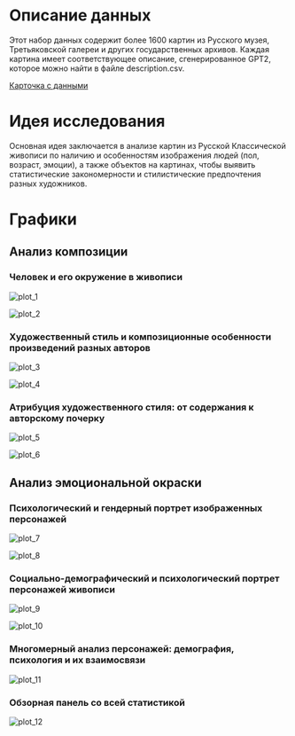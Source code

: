 # Описание данных

Этот набор данных содержит более 1600 картин из Русского музея, Третьяковской галереи и других государственных архивов. Каждая картина имеет соответствующее описание, сгенерированное GPT2, которое можно найти в файле description.csv.


[Карточка с данными](https://www.kaggle.com/datasets/downshift/russian-classic-painting-dataset)


# Идея исследования

Основная идея заключается в анализе картин из Русской Классической живописи по наличию и особенностям изображения людей (пол, возраст, эмоции), а также объектов на картинах, чтобы выявить статистические закономерности и стилистические предпочтения разных художников.


# Графики

## Анализ композиции

### Человек и его окружение в живописи

![plot_1](/hm1/assets/plots/1.png)

![plot_2](/hm1/assets/plots/2.png)


### Художественный стиль и композиционные особенности произведений разных авторов

![plot_3](.hm1/assets/plots/3.png)

![plot_4](/hm1/assets/plots/4.png)


### Атрибуция художественного стиля: от содержания к авторскому почерку

![plot_5](/hm1/assets/plots/5.png)

![plot_6](/hm1/assets/plots/6.png)

## Анализ эмоциональной окраски


### Психологический и гендерный портрет изображенных персонажей

![plot_7](/hm1/assets/plots/7.png)

![plot_8](/hm1/assets/plots/8.png)

### Социально-демографический и психологический портрет персонажей живописи

![plot_9](/hm1/assets/plots/9.png)

![plot_10](/hm1/assets/plots/10.png)

### Многомерный анализ персонажей: демография, психология и их взаимосвязи

![plot_11](/hm1/assets/plots/11.png)

### Обзорная панель со всей статистикой

![plot_12](/hm1/assets/plots/12.png)